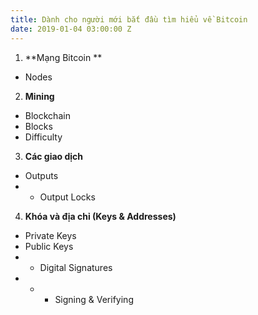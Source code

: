 ```yaml
---
title: Dành cho người mới bắt đầu tìm hiểu về Bitcoin
date: 2019-01-04 03:00:00 Z
---
```


1. **Mạng Bitcoin **
* Nodes
2. **Mining**
* Blockchain
* Blocks
* Difficulty
3. **Các giao dịch**
* Outputs
* * Output Locks
4. **Khóa và địa chỉ (Keys & Addresses)**
* Private Keys
* Public Keys
* * Digital Signatures
* * * Signing & Verifying